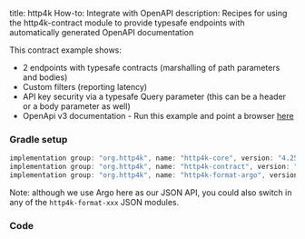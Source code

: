 title: http4k How-to: Integrate with OpenAPI
description: Recipes for using the http4k-contract module to provide typesafe endpoints with automatically generated OpenAPI documentation

This contract example shows:

- 2 endpoints with typesafe contracts (marshalling of path parameters and bodies)
- Custom filters (reporting latency)
- API key security via a typesafe Query parameter (this can be a header or a body parameter as well)
- OpenApi v3 documentation - Run this example and point a browser [here](https://http4k.org/openapi3?url=http%3A%2F%2Flocalhost%3A8000%2Fcontext%2Fdocs%2Fswagger.json)

### Gradle setup

```groovy
implementation group: "org.http4k", name: "http4k-core", version: "4.25.6.0"
implementation group: "org.http4k", name: "http4k-contract", version: "4.25.6.0"
implementation group: "org.http4k", name: "http4k-format-argo", version: "4.25.6.0"
```

Note: although we use Argo here as our JSON API, you could also switch in any of the `http4k-format-xxx` JSON modules. 

### Code [<img class="octocat"/>](https://github.com/http4k/http4k/blob/master/src/docs/guide/howto/integrate_with_openapi/example.kt)

<script src="https://gist-it.appspot.com/https://github.com/http4k/http4k/blob/master/src/docs/guide/howto/integrate_with_openapi/example.kt"></script>
